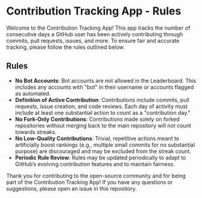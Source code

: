 # Contribution Tracking App - Rules

Welcome to the Contribution Tracking App! This app tracks the number of consecutive days a GitHub user has been actively contributing through commits, pull requests, issues, and more. To ensure fair and accurate tracking, please follow the rules outlined below.

## Rules

* **No Bot Accounts**: Bot accounts are not allowed in the Leaderboard. This includes any accounts with "bot" in their username or accounts flagged as automated.
* **Definition of Active Contribution**: Contributions include commits, pull requests, issue creation, and code reviews. Each day of activity must include at least one substantial action to count as a "contribution day."
* **No Fork-Only Contributions**: Contributions made solely on forked repositories without merging back to the main repository will not count towards streaks.
* **No Low-Quality Contributions**: Trivial, repetitive actions meant to artificially boost rankings (e.g., multiple small commits for no substantial purpose) are discouraged and may be excluded from the streak count.
* **Periodic Rule Review**: Rules may be updated periodically to adapt to GitHub’s evolving contribution features and to maintain fairness.

Thank you for contributing to the open-source community and for being part of the Contribution Tracking App! If you have any questions or suggestions, please open an issue in this repository.
